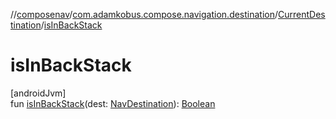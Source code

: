 //[composenav](../../../index.md)/[com.adamkobus.compose.navigation.destination](../index.md)/[CurrentDestination](index.md)/[isInBackStack](is-in-back-stack.md)

# isInBackStack

[androidJvm]\
fun [isInBackStack](is-in-back-stack.md)(dest: [NavDestination](../-nav-destination/index.md)): [Boolean](https://kotlinlang.org/api/latest/jvm/stdlib/kotlin/-boolean/index.html)
